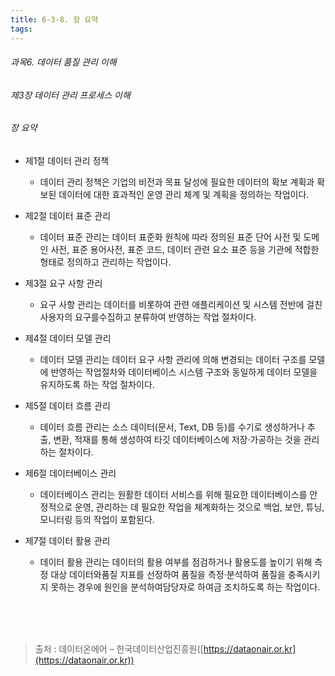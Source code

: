 ```yaml
---
title: 6-3-8. 장 요약
tags: 
---
```


###### 과목6. 데이터 품질 관리 이해
###### 제3장 데이터 관리 프로세스 이해
###### 장 요약

* 제1절 데이터 관리 정책
  * 데이터 관리 정책은 기업의 비전과 목표 달성에 필요한 데이터의 확보 계획과 확보된 데이터에 대한 효과적인 운영 관리 체계 및 계획을 정의하는 작업이다.

* 제2절 데이터 표준 관리
  * 데이터 표준 관리는 데이터 표준화 원칙에 따라 정의된 표준 단어 사전 및 도메인 사전, 표준 용어사전, 표준 코드, 데이터 관련 요소 표준 등을 기관에 적합한 형태로 정의하고 관리하는 작업이다.

* 제3절 요구 사항 관리
  * 요구 사항 관리는 데이터를 비롯하여 관련 애플리케이션 및 시스템 전반에 걸친 사용자의 요구를수집하고 분류하여 반영하는 작업 절차이다.

* 제4절 데이터 모델 관리
  * 데이터 모델 관리는 데이터 요구 사항 관리에 의해 변경되는 데이터 구조를 모델에 반영하는 작업절차와 데이터베이스 시스템 구조와 동일하게 데이터 모델을 유지하도록 하는 작업 절차이다.

* 제5절 데이터 흐름 관리
  * 데이터 흐름 관리는 소스 데이터(문서, Text, DB 등)를 수기로 생성하거나 추출, 변환, 적재를 통해 생성하여 타깃 데이터베이스에 저장·가공하는 것을 관리하는 절차이다.

* 제6절 데이터베이스 관리
  * 데이터베이스 관리는 원활한 데이터 서비스를 위해 필요한 데이터베이스를 안정적으로 운영, 관리하는 데 필요한 작업을 체계화하는 것으로 백업, 보안, 튜닝, 모니터링 등의 작업이 포함된다.

* 제7절 데이터 활용 관리
  * 데이터 활용 관리는 데이터의 활용 여부를 점검하거나 활용도를 높이기 위해 측정 대상 데이터와품질 지표를 선정하여 품질을 측정·분석하여 품질을 충족시키지 못하는 경우에 원인을 분석하여담당자로 하여금 조치하도록 하는 작업이다.

<br><br><br>
> 출처 : 데이터온에어 – 한국데이터산업진흥원([https://dataonair.or.kr](https://dataonair.or.kr))